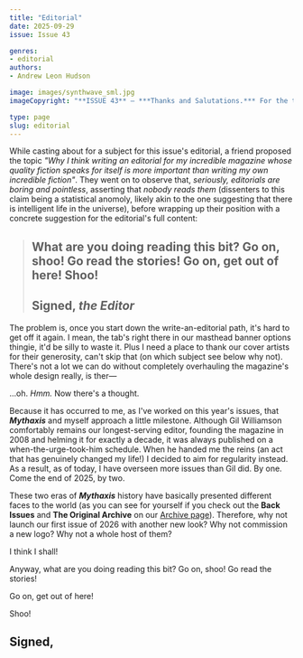 ```yaml
---
title: "Editorial"
date: 2025-09-29
issue: Issue 43

genres:
- editorial
authors:
- Andrew Leon Hudson

image: images/synthwave_sml.jpg
imageCopyright: "**ISSUE 43** – ***Thanks and Salutations.*** For the third time, much gratitude to [Michal Kváč](https://linktr.ee/kvacm), who bestows some retro style on us with his image 'Synthwave'. A freelance environment concept artist and illustrator from Czech Republic, you can click the link above to see his work and make contact, or check out his [Youtube channel](https://www.youtube.com/@kvacm) for time-lapse videos of his process. Thanks yet again, Michal!"

type: page
slug: editorial
---
```


While casting about for a subject for this issue's editorial, a friend proposed the topic *"Why I think writing an editorial for my incredible magazine whose quality fiction speaks for itself is more important than writing my own incredible fiction"*. They went on to observe that, *seriously, editorials are boring and pointless*, asserting that *nobody reads them* (dissenters to this claim being a statistical anomoly, likely akin to the one suggesting that there is intelligent life in the universe), before wrapping up their position with a concrete suggestion for the editorial's full content:

> ## What are you doing reading this bit? Go on, shoo! Go read the stories! Go on, get out of here! Shoo!
> ## Signed, *the Editor*

The problem is, once you start down the write-an-editorial path, it's hard to get off it again. I mean, the tab's right there in our masthead banner options thingie, it'd be silly to waste it. Plus I need a place to thank our cover artists for their generosity, can't skip that (on which subject see below why not). There's not a lot we can do without completely overhauling the magazine's whole design really, is ther—

…oh. *Hmm.* Now there's a thought.

Because it has occurred to me, as I've worked on this year's issues, that ***Mythaxis*** and myself approach a little milestone. Although Gil Williamson comfortably remains our longest-serving editor, founding the magazine in 2008 and helming it for exactly a decade, it was always published on a when-the-urge-took-him schedule. When he handed me the reins (an act that has genuinely changed my life!) I decided to aim for regularity instead. As a result, as of today, I have overseen more issues than Gil did. By one. Come the end of 2025, by two.

These two eras of ***Mythaxis*** history have basically presented different faces to the world (as you can see for yourself if you check out the **Back Issues** and **The Original Archive** on our [Archive page](https://mythaxis.co.uk/archive.html)). Therefore, why not launch our first issue of 2026 with another new look? Why not commission a new logo? Why not a whole host of them? 

I think I shall!

Anyway, what are you doing reading this bit? Go on, shoo! Go read the stories!

Go on, get out of here!

Shoo!

## Signed,
